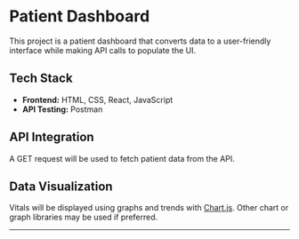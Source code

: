# Patient Dashboard

This project is a patient dashboard that converts data to a user-friendly interface while making API calls to populate the UI.

## Tech Stack

- **Frontend:** HTML, CSS, React, JavaScript
- **API Testing:** Postman

## API Integration

A GET request will be used to fetch patient data from the API.

## Data Visualization

Vitals will be displayed using graphs and trends with [Chart.js](https://www.chartjs.org/). Other chart or graph libraries may be used if preferred.

---
